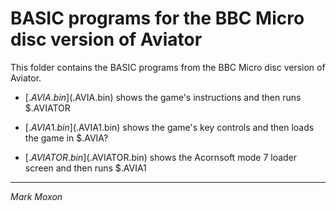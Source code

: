 # BASIC programs for the BBC Micro disc version of Aviator

This folder contains the BASIC programs from the BBC Micro disc version of Aviator.

* [$.AVIA.bin]($.AVIA.bin) shows the game's instructions and then runs $.AVIATOR

* [$.AVIA1.bin]($.AVIA1.bin) shows the game's key controls and then loads the game in $.AVIA?

* [$.AVIATOR.bin]($.AVIATOR.bin) shows the Acornsoft mode 7 loader screen and then runs $.AVIA1

---

_Mark Moxon_